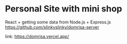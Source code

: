 # Personal Site with mini shop 
React + getting some data from Node.js + Express.js 
https://github.com/slinkyslinky/domrisa-server

link: https://domrisa.vercel.app/
